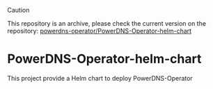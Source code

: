 > [!CAUTION]
> This repository is an archive, please check the current version on the repository: [powerdns-operator/PowerDNS-Operator-helm-chart](https://github.com/powerdns-operator/PowerDNS-Operator-helm-chart)

# PowerDNS-Operator-helm-chart

This project provide a Helm chart to deploy PowerDNS-Operator
